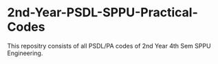 # 2nd-Year-PSDL-SPPU-Practical-Codes

This repositry consists of all PSDL/PA codes of 2nd Year 4th Sem SPPU Engineering.
